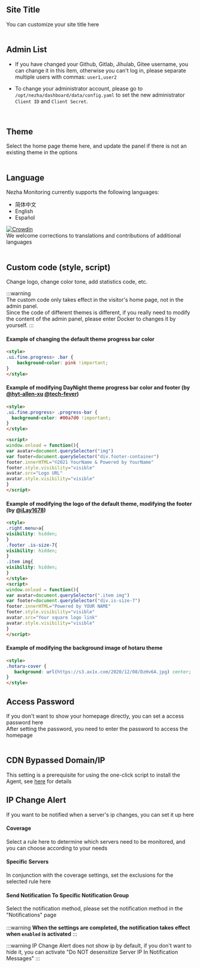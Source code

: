 ## Site Title
You can customize your site title here  
<br/>

## Admin List
+ If you have changed your Github, Gitlab, Jihulab, Gitee username, you can change it in this item, otherwise you can't log in, please separate multiple users with commas: `user1,user2`  

+ To change your administrator account, please go to `/opt/nezha/dashboard/data/config.yaml` to set the new administrator `Client ID` and `Client Secret`.   
<br/>  

## Theme
Select the home page theme here, and update the panel if there is not an existing theme in the options  
<br/>

## Language
Nezha Monitoring currently supports the following languages:  

+ 简体中文
+ English
+ Español

[![Crowdin](https://badges.crowdin.net/nezha/localized.svg)](https://crowdin.com/project/nezha)  
We welcome corrections to translations and contributions of additional languages  
<br/>

## Custom code (style, script)  
Change logo, change color tone, add statistics code, etc.  

:::warning   
The custom code only takes effect in the visitor's home page, not in the admin panel.    
Since the code of different themes is different, if you really need to modify the content of the admin panel, please enter Docker to changes it by yourself.
:::
<br/>

#### Example of changing the default theme progress bar color  

  ```html
  <style>
  .ui.fine.progress> .bar {
      background-color: pink !important;
  }
  </style>
  ```

#### Example of modifying DayNight theme progress bar color and footer (by [@hyt-allen-xu](https://github.com/hyt-allen-xu) [@tech-fever](https://github.com/tech-fever))  

  ```html
  <style>
  .ui.fine.progress> .progress-bar {
    background-color: #00a7d0 !important;
  }
  </style>
  
  <script>
  window.onload = function(){
  var avatar=document.querySelector("img")
  var footer=document.querySelector("div.footer-container")
  footer.innerHTML="©2021 YourName & Powered by YourName"
  footer.style.visibility="visible"
  avatar.src="Logo URL"
  avatar.style.visibility="visible"
}
  </script>
  ```

#### Example of modifying the logo of the default theme, modifying the footer (by [@iLay1678](https://github.com/iLay1678))  

  ```html
  <style>
  .right.menu>a{
  visibility: hidden;
  }
  .footer .is-size-7{
  visibility: hidden;
  }
  .item img{
  visibility: hidden;
  }
  </style>
  <script>
  window.onload = function(){
  var avatar=document.querySelector(".item img")
  var footer=document.querySelector("div.is-size-7")
  footer.innerHTML="Powered by YOUR NAME"
  footer.style.visibility="visible"
  avatar.src="Your square logo link"
  avatar.style.visibility="visible"
  }
  </script>
  ```

#### Example of modifying the background image of hotaru theme

  ```html
  <style>
  .hotaru-cover {
     background: url(https://s3.ax1x.com/2020/12/08/DzHv6A.jpg) center;
  }
  </style>
  ```
## Access Password  
If you don't want to show your homepage directly, you can set a access password here  
After setting the password, you need to enter the password to access the homepage  
<br/>

## CDN Bypassed Domain/IP
This setting is a prerequisite for using the one-click script to install the Agent, see [here](/en_US/guide/agent.html#preparation) for details 
<br/>

## IP Change Alert
If you want to be notified when a server's ip changes, you can set it up here    
#### Coverage  
Select a rule here to determine which servers need to be monitored, and you can choose according to your needs    
#### Specific Servers
In conjunction with the coverage settings, set the exclusions for the selected rule here  
#### Send Notification To Specific Notification Group
Select the notification method, please set the notification method in the "Notifications" page    
<br/>
:::warning 
**When the settings are completed, the notification takes effect when `enabled` is activated**
:::
<br/>

:::warning 
IP Change Alert does not show ip by default, if you don't want to hide it, you can activate "Do NOT desensitize Server IP In Notification Messages"
:::

